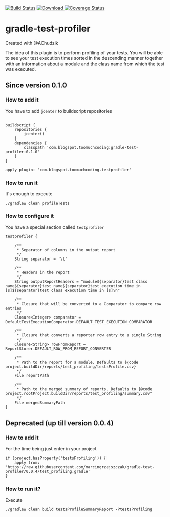 [![Build Status](https://travis-ci.org/marcingrzejszczak/gradle-test-profiler.svg)](https://travis-ci.org/marcingrzejszczak/gradle-test-profiler)
[ ![Download](https://api.bintray.com/packages/marcingrzejszczak/com-blogspot-toomuchcoding/gradle-test-profiler/images/download.svg) ](https://bintray.com/marcingrzejszczak/com-blogspot-toomuchcoding/gradle-test-profiler/_latestVersion)
[![Coverage Status](https://coveralls.io/repos/marcingrzejszczak/gradle-test-profiler/badge.svg)](https://coveralls.io/r/marcingrzejszczak/gradle-test-profiler)

# gradle-test-profiler

Created with @AChudzik

The idea of this plugin is to perform profiling of your tests. You will be able to see your test
execution times sorted in the descending manner together with an information about a module
and the class name from which the test was executed.

## Since version 0.1.0

### How to add it

You have to add `jcenter` to buildscript repositories

```

buildscript {
    repositories {
        jcenter()
    }
    dependencies {
        classpath 'com.blogspot.toomuchcoding:gradle-test-profiler:0.1.0'
    }
}

apply plugin: 'com.blogspot.toomuchcoding.testprofiler'

```


### How to run it

It's enough to execute

```
./gradlew clean profileTests

```


### How to configure it

You have a special section called `testprofiler`

```
testprofiler {
    
    /**
     * Separator of columns in the output report
     */
    String separator = '\t'

    /**
     * Headers in the report
     */
    String outputReportHeaders = "module${separator}test class name${separator}test name${separator}test execution time in [s]${separator}test class execution time in [s]\n"

    /**
     * Closure that will be converted to a Comparator to compare row entries
     */
    Closure<Integer> comparator = DefaultTestExecutionComparator.DEFAULT_TEST_EXECUTION_COMPARATOR

    /**
     * Closure that converts a reporter row entry to a single String
     */
    Closure<String> rowFromReport = ReportStorer.DEFAULT_ROW_FROM_REPORT_CONVERTER

    /**
     * Path to the report for a module. Defaults to {@code project.buildDir/reports/test_profiling/testsProfile.csv}
     */
    File reportPath

    /**
     * Path to the merged summary of reports. Defaults to {@code project.rootProject.buildDir/reports/test_profiling/summary.csv"
     */
    File mergedSummaryPath
}

```


## Deprecated (up till version 0.0.4)

### How to add it

For the time being just enter in your project

```
if (project.hasProperty('testsProfiling')) {
    apply from: 'https://raw.githubusercontent.com/marcingrzejszczak/gradle-test-profiler/0.0.4/test_profiling.gradle'
}
```

### How to run it?

Execute

```
./gradlew clean build testsProfileSummaryReport -PtestsProfiling
```
